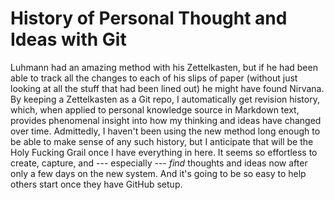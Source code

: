 # History of Personal Thought and Ideas with Git

Luhmann had an amazing method with his Zettelkasten, but if he had been
able to track all the changes to each of his slips of paper (without
just looking at all the stuff that had been lined out) he might have
found Nirvana. By keeping a Zettelkasten as a Git repo, I automatically
get revision history, which, when applied to personal knowledge source
in Markdown text, provides phenomenal insight into how my thinking and
ideas have changed over time. Admittedly, I haven't been using the new
method long enough to be able to make sense of any such history, but I
anticipate that will be the Holy Fucking Grail once I have everything in
here. It seems so effortless to create, capture, and --- especially ---
*find* thoughts and ideas now after only a few days on the new system.
And it's going to be so easy to help others start once they have GitHub
setup.
